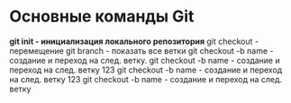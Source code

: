 # Основные команды Git
**git init - инициализация локального репозитория**
git checkout - перемещение 
git branch - показать все ветки
git checkout -b name - создание и переход на след. ветку.
git checkout -b name - создание и переход на след. ветку
123
git checkout -b name - создание и переход на след. ветку
123
git checkout -b name - создание и переход на след. ветку